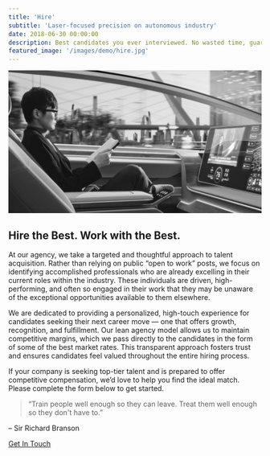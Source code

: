 ```yaml
---
title: 'Hire'
subtitle: 'Laser-focused precision on autonomous industry'
date: 2018-06-30 00:00:00
description: Best candidates you ever interviewed. No wasted time, guaranteed.
featured_image: '/images/demo/hire.jpg'
---
```


![](/images/demo/hire-2.jpg)

## Hire the Best. Work with the Best.

At our agency, we take a targeted and thoughtful approach to talent acquisition. Rather than relying on public “open to work” posts, we focus on identifying accomplished professionals who are already excelling in their current roles within the industry. These individuals are driven, high-performing, and often so engaged in their work that they may be unaware of the exceptional opportunities available to them elsewhere.

We are dedicated to providing a personalized, high-touch experience for candidates seeking their next career move — one that offers growth, recognition, and fulfillment. Our lean agency model allows us to maintain competitive margins, which we pass directly to the candidates in the form of some of the best market rates. This transparent approach fosters trust and ensures candidates feel valued throughout the entire hiring process.

If your company is seeking top-tier talent and is prepared to offer competitive compensation, we’d love to help you find the ideal match. Please complete the form below to get started.


> “Train people well enough so they can leave. Treat them well enough so they don't have to.”

– Sir Richard Branson

<a href="https://autonomyheroes.com/hire" class="button button--large">Get In Touch</a>
